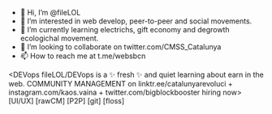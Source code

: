 - 👋 Hi, I’m @fileLOL
- 👀 I’m interested in web develop, peer-to-peer and social movements.
- 🌱 I’m currently learning electrichs, gift economy and degrowth ecologichal movement.
- 💞️ I’m looking to collaborate on twitter.com/CMSS_Catalunya
- 📫 How to reach me at t.me/websbcn 

<DEVops
fileLOL/DEVops is a ✨ fresh ✨ and quiet learning about earn in the web.
COMMUNITY MANAGEMENT on linktr.ee/catalunyarevoluci + instagram.com/kaos.vaina + twitter.com/bigblockbooster
        hiring now> [UI/UX] [rawCM] [P2P] [git] [floss]
  
